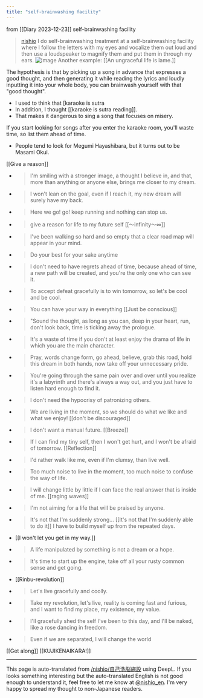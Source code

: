 ```yaml
---
title: "self-brainwashing facility"
---
```


from  [[Diary 2023-12-23]]
self-brainwashing facility
> [nishio](https://twitter.com/nishio/status/1738291482476560865) I do self-brainwashing treatment at a self-brainwashing facility where I follow the letters with my eyes and vocalize them out loud and then use a loudspeaker to magnify them and put them in through my ears.
>  ![image](https://pbs.twimg.com/media/GB-m4xMakAAGD4U?format=jpg&name=medium#.png)
Another example: [[An ungraceful life is lame.]]

The hypothesis is that by picking up a song in advance that expresses a good thought, and then generating it while reading the lyrics and loudly inputting it into your whole body, you can brainwash yourself with that "good thought".
- I used to think that [karaoke is sutra
- In addition, I thought [[karaoke is sutra reading]].
- That makes it dangerous to sing a song that focuses on misery.

If you start looking for songs after you enter the karaoke room, you'll waste time, so list them ahead of time.
- People tend to look for Megumi Hayashibara, but it turns out to be Masami Okui.

[[Give a reason]]
- >  I'm smiling with a stronger image, a thought I believe in, and that, more than anything or anyone else, brings me closer to my dream.
- >  I won't lean on the goal, even if I reach it, my new dream will surely have my back.
- >  Here we go! go! keep running and nothing can stop us.
- >  give a reason for life to my future self
[[〜infinity〜∞]]
- > I've been walking so hard and so empty that a clear road map will appear in your mind.
- >  Do your best for your sake anytime
- >  I don't need to have regrets ahead of time, because ahead of time, a new path will be created, and you're the only one who can see it.
- >  To accept defeat gracefully is to win tomorrow, so let's be cool and be cool.
- >  You can have your way in everything
[[Just be conscious]]
- >  "Sound the thought, as long as you can, deep in your heart, run, don't look back, time is ticking away the prologue.
- >  It's a waste of time if you don't at least enjoy the drama of life in which you are the main character.
- >  Pray, words change form, go ahead, believe, grab this road, hold this dream in both hands, now take off your unnecessary pride.
- > You're going through the same pain over and over until you realize it's a labyrinth and there's always a way out, and you just have to listen hard enough to find it.
- > I don't need the hypocrisy of patronizing others.
- > We are living in the moment, so we should do what we like and what we enjoy!
[[don't be discouraged]]
- >  I don't want a manual future.
[[Breeze]]
- >  If I can find my tiny self, then I won't get hurt, and I won't be afraid of tomorrow.
[[Reflection]]
- > I'd rather walk like me, even if I'm clumsy, than live well.
- > Too much noise to live in the moment, too much noise to confuse the way of life.
- > I will change little by little if I can face the real answer that is inside of me.
[[raging waves]]
- > I'm not aiming for a life that will be praised by anyone.
- > It's not that I'm suddenly strong... [[It's not that I'm suddenly able to do it]] I have to build myself up from the repeated days.
- [[I won't let you get in my way.]]
- >  A life manipulated by something is not a dream or a hope.
- >  It's time to start up the engine, take off all your rusty common sense and get going.
- [[Rinbu-revolution]]
- >  Let's live gracefully and coolly.
- >  Take my revolution, let's live, reality is coming fast and furious, and I want to find my place, my existence, my value.
- >  I'll gracefully shed the self I've been to this day, and I'll be naked, like a rose dancing in freedom.
- >  Even if we are separated, I will change the world

[[Get along]]
[[KUJIKENAIKARA!]]

---
This page is auto-translated from [/nishio/自己洗脳施設](https://scrapbox.io/nishio/自己洗脳施設) using DeepL. If you looks something interesting but the auto-translated English is not good enough to understand it, feel free to let me know at [@nishio_en](https://twitter.com/nishio_en). I'm very happy to spread my thought to non-Japanese readers.